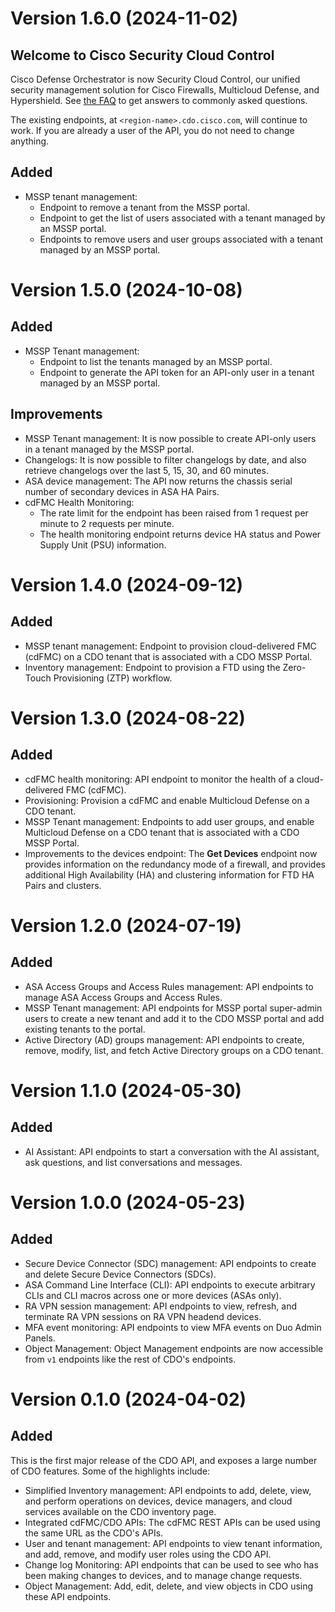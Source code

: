 # Version 1.6.0 (2024-11-02)

## Welcome to Cisco Security Cloud Control

Cisco Defense Orchestrator is now Security Cloud Control, our unified security management solution for Cisco Firewalls, Multicloud Defense, and Hypershield. See [the FAQ](https://www.cisco.com/c/en/us/products/collateral/security/defense-orchestrator/security-cloud-control-faq.html) to get answers to commonly asked questions.

The existing endpoints, at `<region-name>.cdo.cisco.com`, will continue to work. If you are already a user of the API, you do not need to change anything.

## Added

- MSSP tenant management:
  - Endpoint to remove a tenant from the MSSP portal.
  - Endpoint to get the list of users associated with a tenant managed by an MSSP portal.
  - Endpoints to remove users and user groups associated with a tenant managed by an MSSP portal.

# Version 1.5.0 (2024-10-08)

## Added
- MSSP Tenant management: 
  - Endpoint to list the tenants managed by an MSSP portal.
  - Endpoint to generate the API token for an API-only user in a tenant managed by an MSSP portal.

## Improvements
- MSSP Tenant management: It is now possible to create API-only users in a tenant managed by the MSSP portal.
- Changelogs: It is now possible to filter changelogs by date, and also retrieve changelogs over the last 5, 15, 30, and 60 minutes.
- ASA device management: The API now returns the chassis serial number of secondary devices in ASA HA Pairs.
- cdFMC Health Monitoring: 
  - The rate limit for the endpoint has been raised from 1 request per minute to 2 requests per minute.
  - The health monitoring endpoint returns device HA status and Power Supply Unit (PSU) information.

# Version 1.4.0 (2024-09-12)

## Added
- MSSP tenant management: Endpoint to provision cloud-delivered FMC (cdFMC) on a CDO tenant that is associated with a CDO MSSP Portal.
- Inventory management: Endpoint to provision a FTD using the Zero-Touch Provisioning (ZTP) workflow.

# Version 1.3.0 (2024-08-22) 

## Added
- cdFMC health monitoring: API endpoint to monitor the health of a cloud-delivered FMC (cdFMC).
- Provisioning: Provision a cdFMC and enable Multicloud Defense on a CDO tenant.
- MSSP Tenant management: Endpoints to add user groups, and enable Multicloud Defense on a CDO tenant that is associated with a CDO MSSP Portal.
- Improvements to the devices endpoint: The **Get Devices** endpoint now provides information on the redundancy mode of a firewall, and provides additional High Availability (HA) and clustering information for FTD HA Pairs and clusters.

# Version 1.2.0 (2024-07-19)

## Added
- ASA Access Groups and Access Rules management: API endpoints to manage ASA Access Groups and Access Rules.
- MSSP Tenant management: API endpoints for MSSP portal super-admin users to create a new tenant and add it to the CDO MSSP portal and add existing tenants to the portal.
- Active Directory (AD) groups management: API endpoints to create, remove, modify, list, and fetch Active Directory groups on a CDO tenant.

# Version 1.1.0 (2024-05-30)

## Added
- AI Assistant: API endpoints to start a conversation with the AI assistant, ask questions, and list conversations and messages.

# Version 1.0.0 (2024-05-23)

## Added
- Secure Device Connector (SDC) management: API endpoints to create and delete Secure Device Connectors (SDCs).
- ASA Command Line Interface (CLI): API endpoints to execute arbitrary CLIs and CLI macros across one or more devices (ASAs only).
- RA VPN session management: API endpoints to view, refresh, and terminate RA VPN sessions on RA VPN headend devices.
- MFA event monitoring: API endpoints to view MFA events on Duo Admin Panels.
- Object Management: Object Management endpoints are now accessible from `v1` endpoints like the rest of CDO's endpoints.

# Version 0.1.0 (2024-04-02)

## Added

This is the first major release of the CDO API, and exposes a large number of CDO features. Some of the highlights include:
- Simplified Inventory management: API endpoints to add, delete, view, and perform operations on devices, device managers, and cloud services available on the CDO inventory page.
- Integrated cdFMC/CDO APIs: The cdFMC REST APIs can be used using the same URL as the CDO's APIs.
- User and tenant management: API endpoints to view tenant information, and add, remove, and modify user roles using the CDO API.
- Change log Monitoring: API endpoints that can be used to see who has been making changes to devices, and to manage change requests.
- Object Management: Add, edit, delete, and view objects in CDO using these API endpoints.